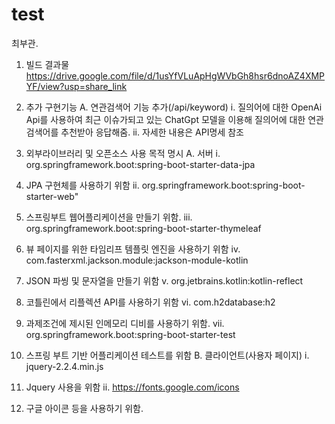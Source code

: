 # test 
최부관.



1.	빌드 결과물
  https://drive.google.com/file/d/1usYfVLuApHgWVbGh8hsr6dnoAZ4XMPYF/view?usp=share_link

2.	추가 구현기능
 A.	연관검색어 기능 추가(/api/keyword)
  i.	질의어에 대한 OpenAi Api를 사용하여 최근 이슈가되고 있는 ChatGpt 모델을 이용해 질의어에 대한 연관검색어를 추천받아 응답해줌. 
  ii.	자세한 내용은 API명세 참조
 

3.	외부라이브러리 및 오픈소스 사용 목적 명시
 A.	서버 
  i.	org.springframework.boot:spring-boot-starter-data-jpa
   1.	JPA 구현체를 사용하기 위함
  ii.	org.springframework.boot:spring-boot-starter-web"
   1.	스프링부트 웹어플리케이션을 만들기 위함.
  iii.	org.springframework.boot:spring-boot-starter-thymeleaf
   1.	뷰 페이지를 위한 타임리프 템플릿 엔진을 사용하기 위함
  iv.	com.fasterxml.jackson.module:jackson-module-kotlin
   1.	JSON 파씽 및 문자열을 만들기 위함
  v.	org.jetbrains.kotlin:kotlin-reflect
   1.	코틀린에서 리플렉션 API를 사용하기 위함
  vi.	com.h2database:h2
   1.	과제조건에 제시된 인메모리 디비를 사용하기 위함.
  vii.	org.springframework.boot:spring-boot-starter-test
   1.	스프링 부트 기반 어플리케이션 테스트를 위함
 B.	클라이언트(사용자 페이지)
  i.	jquery-2.2.4.min.js
   1.	Jquery 사용을 위함
  ii.	https://fonts.google.com/icons
   1.	구글 아이콘 등을 사용하기 위함.






